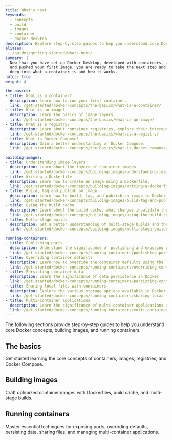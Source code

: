 ```yaml
---
title: What's next 
keywords:
  - concepts
  - build
  - images
  - container
  - docker desktop
description: Explore step-by-step guides to hep you understand core Docker concepts, building images, and running containers.
aliases:
 - /guides/getting-started/whats-next/
summary: |
  Now that you have set up Docker Desktop, developed with containers, and built
  and pushed your first image, you are ready to take the next step and dive
  deep into what a container is and how it works.
notoc: true
weight: 4

the-basics:
- title: What is a container?
  description: Learn how to run your first container.
  link: /get-started/docker-concepts/the-basics/what-is-a-container/
- title: What is an image?
  description: Learn the basics of image layers. 
  link: /get-started/docker-concepts/the-basics/what-is-an-image/
- title: What is a registry?
  description: Learn about container registries, explore their interoperability, and interact with registries. 
  link: /get-started/docker-concepts/the-basics/what-is-a-registry/
- title: What is Docker Compose?
  description: Gain a better understanding of Docker Compose.
  link: /get-started/docker-concepts/the-basics/what-is-docker-compose/

building-images:
- title: Understanding image layers 
  description: Learn about the layers of container images.
  link: /get-started/docker-concepts/building-images/understanding-image-layers/
- title: Writing a Dockerfile
  description: Learn how to create an image using a Dockerfile.
  link: /get-started/docker-concepts/building-images/writing-a-dockerfile/
- title: Build, tag and publish an image
  description: Learn how to build, tag, and publish an image to Docker Hub or any other registry.
  link: /get-started/docker-concepts/building-images/build-tag-and-publish-an-image/
- title: Using the build cache
  description: Learn about the build cache, what changes invalidate the cache, and how to effectively use the build cache.
  link: /get-started/docker-concepts/building-images/using-the-build-cache/
- title: Multi-stage builds
  description: Get a better understanding of multi-stage builds and their benefits.
  link: /get-started/docker-concepts/building-images/multi-stage-builds/

running-containers:
- title: Publishing ports
  description: Understand the significance of publishing and exposing ports in Docker.
  link: /get-started/docker-concepts/running-containers/publishing-ports/
- title: Overriding container defaults
  description: Learn how to override the container defaults using the `docker run` command.
  link: /get-started/docker-concepts/running-containers/overriding-container-defaults/
- title: Persisting container data
  description: Learn the significance of data persistence in Docker.
  link: /get-started/docker-concepts/running-containers/persisting-container-data/
- title: Sharing local files with containers
  description: Explore the various storage options available in Docker and their common usage.
  link: /get-started/docker-concepts/running-containers/sharing-local-files/
- title: Multi-container applications
  description: Learn the significance of multi-container applications and how they're different from single-container applications.
  link: /get-started/docker-concepts/running-containers/multi-container-applications/
---
```


The following sections provide step-by-step guides to help you understand core Docker concepts, building images, and running containers.

## The basics

Get started learning the core concepts of containers, images, registries, and Docker Compose.

<!-- {{< grid items="the-basics" >}} -->

## Building images

Craft optimized container images with Dockerfiles, build cache, and multi-stage builds.

<!-- {{< grid items="building-images" >}} -->

## Running containers

Master essential techniques for exposing ports, overriding defaults, persisting data, sharing files, and managing multi-container applications.

<!-- {{< grid items="running-containers" >}} -->
